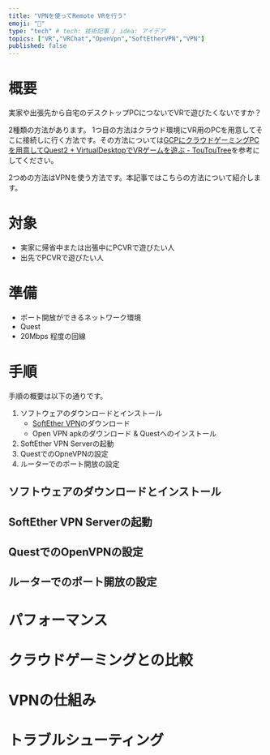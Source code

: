 ```yaml
---
title: "VPNを使ってRemote VRを行う"
emoji: "🐙"
type: "tech" # tech: 技術記事 / idea: アイデア
topics: ["VR","VRChat","OpenVpn","SoftEtherVPN","VPN"]
published: false
---
```


# 概要

実家や出張先から自宅のデスクトップPCにつないでVRで遊びたくないですか？

2種類の方法があります。
1つ目の方法はクラウド環境にVR用のPCを用意してそこに接続しに行く方法です。その方法については[GCPにクラウドゲーミングPCを用意してQuest2 + VirtualDesktopでVRゲームを遊ぶ - TouTouTree](https://toutounode.hatenablog.com/entry/2022/01/17/002033)を参考にしてください。

2つめの方法はVPNを使う方法です。本記事ではこちらの方法について紹介します。


# 対象
- 実家に帰省中または出張中にPCVRで遊びたい人
- 出先でPCVRで遊びたい人


# 準備
- ポート開放ができるネットワーク環境
- Quest
- 20Mbps 程度の回線

# 手順

手順の概要は以下の通りです。
1. ソフトウェアのダウンロードとインストール
   - [SoftEther VPN](https://www.softether-download.com/ja.aspx?product=softether)のダウンロード
   -  Open VPN apkのダウンロード & Questへのインストール
2. SoftEther VPN Serverの起動
3. QuestでのOpneVPNの設定
4. ルーターでのポート開放の設定

## ソフトウェアのダウンロードとインストール

## SoftEther VPN Serverの起動

## QuestでのOpenVPNの設定

## ルーターでのポート開放の設定

# パフォーマンス

# クラウドゲーミングとの比較

# VPNの仕組み

# トラブルシューティング